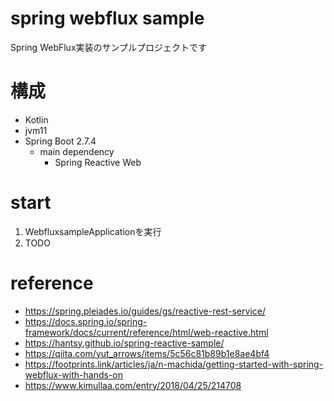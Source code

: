 # spring webflux sample
Spring WebFlux実装のサンプルプロジェクトです

# 構成
- Kotlin
- jvm11
- Spring Boot 2.7.4
  - main dependency 
    - Spring Reactive Web 

# start
1. WebfluxsampleApplicationを実行
2. TODO

# reference
- https://spring.pleiades.io/guides/gs/reactive-rest-service/
- https://docs.spring.io/spring-framework/docs/current/reference/html/web-reactive.html
- https://hantsy.github.io/spring-reactive-sample/
- https://qiita.com/yut_arrows/items/5c56c81b89b1e8ae4bf4
- https://footprints.link/articles/ja/n-machida/getting-started-with-spring-webflux-with-hands-on
- https://www.kimullaa.com/entry/2018/04/25/214708